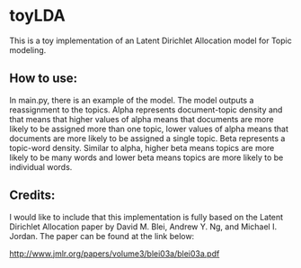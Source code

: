 # toyLDA
This is a toy implementation of an Latent Dirichlet Allocation model for Topic modeling.


## How to use:

In main.py, there is an example of the model. The model outputs a reassignment to the topics. Alpha represents document-topic density and that means that higher values of alpha means that documents are more likely to be assigned more than one topic, lower values of alpha means that documents are more likely to be assigned a single topic. Beta represents a topic-word density. Similar to alpha, higher beta means topics are more likely to be many words and lower beta means topics are more likely to be individual words.

## Credits:

I would like to include that this implementation is fully based on the Latent Dirichlet Allocation paper by David M. Blei, Andrew Y. Ng, and Michael I. Jordan.
The paper can be found at the link below:

http://www.jmlr.org/papers/volume3/blei03a/blei03a.pdf
